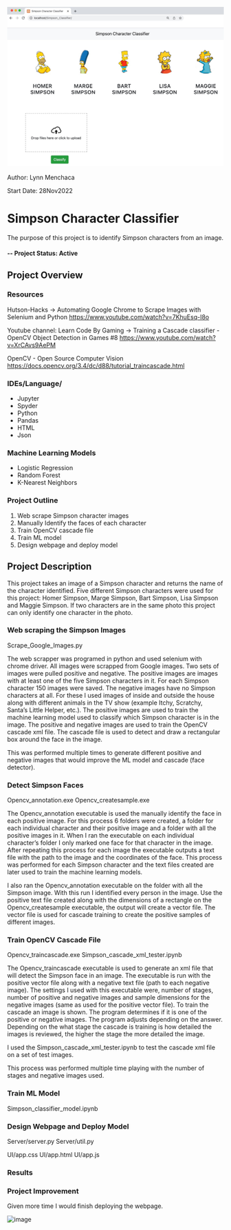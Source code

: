 ![Screenshot](Simpson_Classifier_Webpage_Start.jpg)


Author: Lynn Menchaca

Start Date: 28Nov2022

# Simpson Character Classifier
The purpose of this project is to identify Simpson characters from an image.

#### -- Project Status: Active

## Project Overview
### Resources
Hutson-Hacks -> Automating Google Chrome to Scrape Images with Selenium and Python
    https://www.youtube.com/watch?v=7KhuEsq-I8o

Youtube channel: Learn Code By Gaming -> Training a Cascade classifier - OpenCV Object Detection in Games #8
        https://www.youtube.com/watch?v=XrCAvs9AePM

OpenCV - Open Source Computer Vision
        https://docs.opencv.org/3.4/dc/d88/tutorial_traincascade.html



### IDEs/Language/
* Jupyter
* Spyder
* Python
* Pandas
* HTML
* Json


### Machine Learning Models
* Logistic Regression
* Random Forest
* K-Nearest Neighbors

### Project Outline
1)	Web scrape Simpson character images
2)	Manually Identify the faces of each character
3)	Train OpenCV cascade file
4)	Train ML model
5)	Design webpage and deploy model

## Project Description

This project takes an image of a Simpson character and returns the name of the character identified. Five different Simpson characters were used for this project: Homer Simpson, Marge Simpson, Bart Simpson, Lisa Simpson and Maggie Simpson. If two characters are in the same photo this project can only identify one character in the photo.


### Web scraping the Simpson Images
Scrape_Google_Images.py

The web scrapper was programed in python and used selenium with chrome driver. All images were scrapped from Google images. Two sets of images were pulled positive and negative. The positive images are images with at least one of the five Simpson characters in it. For each Simpson character 150 images were saved. The negative images have no Simpson characters at all. For these I used images of inside and outside the house along with different animals in the TV show (example Itchy, Scratchy, Santa’s Little Helper, etc.). The positive images are used to train the machine learning model used to classify which Simpson character is in the image. The positive and negative images are used to train the OpenCV cascade xml file. The cascade file is used to detect and draw a rectangular box around the face in the image. 

This was performed multiple times to generate different positive and negative images that would improve the ML model and cascade (face detector).

### Detect Simpson Faces
Opencv_annotation.exe
Opencv_createsample.exe

The Opencv_annotation executable is used the manually identify the face in each positive image. For this process 6 folders were created, a folder for each individual character and their positive image and a folder with all the positive images in it. When I ran the executable on each individual character’s folder I only marked one face for that character in the image. After repeating this process for each image the executable outputs a text file with the path to the image and the coordinates of the face. This process was performed for each Simpson character and the text files created are later used to train the machine learning models. 

I also ran the Opencv_annotation executable on the folder with all the Simpson image. With this run I identified every person in the image. Use the positive text file created along with the dimensions of a rectangle on the Opencv_createsample executable, the output will create a vector file. The vector file is used for cascade training to create the positive samples of different images.


### Train OpenCV Cascade File
Opencv_traincascade.exe 
Simpson_cascade_xml_tester.ipynb

The Opencv_traincascade executable is used to generate an xml file that will detect the Simpson face in an image. The executable is run with the positive vector file along with a negative text file (path to each negative image). The settings I used with this executable were, number of stages, number of positive and negative images and sample dimensions for the negative images (same as used for the positive vector file). To train the cascade an image is shown. The program determines if it is one of the positive or negative images. The program adjusts depending on the answer. Depending on the what stage the cascade is training is how detailed the images is reviewed, the higher the stage the more detailed the image.

I used the Simpson_cascade_xml_tester.ipynb to test the cascade xml file on a set of test images.

This process was performed multiple time playing with the number of stages and negative images used. 


### Train ML Model
Simpson_classifier_model.ipynb



### Design Webpage and Deploy Model
Server/server.py
Server/util.py

UI/app.css
UI/app.html
UI/app.js



### Results



### Project Improvement
Given more time I would finish deploying the webpage. 

![image](https://user-images.githubusercontent.com/60009141/206323156-6fadcb0d-b9fa-41ad-816e-8fea09b20c78.png)

